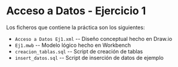 # Acceso a Datos - Ejercicio 1

Los ficheros que contiene la práctica son los siguientes:

- `Acceso a Datos Ej1.xml` -- Diseño conceptual hecho en Draw.io
- `Ej1.mwb` -- Modelo lógico hecho en Workbench
- `creacion_tablas.sql` -- Script de creación de tablas
- `insert_datos.sql` -- Script de inserción de datos de ejemplo

